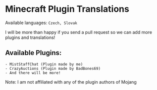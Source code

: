 # Minecraft Plugin Translations
Available languages: `Czech, Slovak`

I will be more than happy if you send a pull request so we can add more plugins and translations!

## Available Plugins:
    - MistStaffChat (Plugin made by me)
    - CrazyAuctions (Plugin made by BadBones69)
    - And there will be more!
 
Note: I am not affiliated with any of the plugin authors of Mojang

